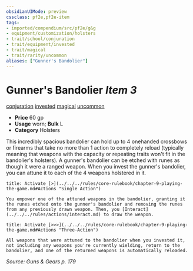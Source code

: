 ```yaml
---
obsidianUIMode: preview
cssclass: pf2e,pf2e-item
tags:
- imported/compendium/src/pf2e/g&g
- equipment/customization/holsters
- trait/school/conjuration
- trait/equipment/invested
- trait/magical
- trait/rarity/uncommon
aliases: ["Gunner's Bandolier"]
---
```

# Gunner's Bandolier *Item 3*  
[conjuration](conjuration.md)  [invested](invested.md)  [magical](magical.md)  [uncommon](uncommon.md)  

- **Price** 60 gp
- **Usage** worn; **Bulk** L
- **Category** Holsters

This incredibly spacious bandolier can hold up to 4 onehanded crossbows or firearms that take no more than 1 action to completely reload (typically meaning that weapons with the capacity or repeating traits won't fit in the bandolier's holsters). A gunner's bandolier can be etched with runes as though it were a ranged weapon. When you invest the gunner's bandolier, you can attune it to each of the 4 weapons holstered in it.

```ad-embed-ability
title: Activate [>](../../../rules/core-rulebook/chapter-9-playing-the-game.md#Actions "Single Action")

You empower one of the attuned weapons in the bandolier, granting it the runes etched onto the gunner's bandolier and removing the runes from any previously drawn weapon. Then, you [Interact](../../../rules/actions/interact.md) to draw the weapon.
```

```ad-embed-ability
title: Activate [>>>](../../../rules/core-rulebook/chapter-9-playing-the-game.md#Actions "Three-Action")

All weapons that were attuned to the bandolier when you invested it, not including any weapons you're currently wielding, return to the bandolier, and one of the returned weapons is automatically reloaded.
```

*Source: Guns & Gears p. 179*

